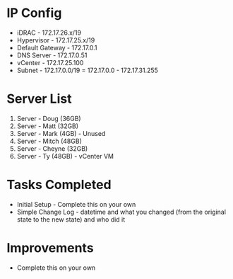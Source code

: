# IP Config

- iDRAC - 172.17.26.x/19
- Hypervisor - 172.17.25.x/19
- Default Gateway - 172.17.0.1
- DNS Server - 172.17.0.51
- vCenter - 172.17.25.100
- Subnet - 172.17.0.0/19 = 172.17.0.0 - 172.17.31.255

# Server List

1. Server - Doug (36GB)
2. Server - Matt (32GB)
3. Server - Mark (4GB) - Unused
4. Server - Mitch (48GB)
5. Server - Cheyne (32GB)
6. Server - Ty (48GB) - vCenter VM

# Tasks Completed

- Initial Setup - Complete this on your own
- Simple Change Log - datetime and what you changed (from the original state to the new state) and who did it

# Improvements

- Complete this on your own
